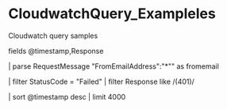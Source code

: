 # CloudwatchQuery_Exampleles
Cloudwatch query samples



fields @timestamp,Response 

| parse RequestMessage "FromEmailAddress\":\"*\"" as fromemail

| filter StatusCode = "Failed"
| filter Response like /(401)/

| sort @timestamp desc
| limit 4000
